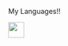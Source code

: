 My Languages!!

<img src="./icons/Matlab-Dark.svg" width="32">


<!---
engoti/engoti is a ✨ special ✨ repository because its `README.md` (this file) appears on your GitHub profile.
You can click the Preview link to take a look at your changes.
--->

